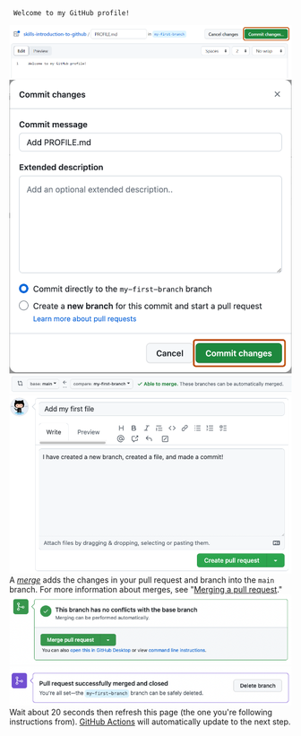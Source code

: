   ```
   Welcome to my GitHub profile!
   ```
   ![profile.md file screenshot](/images/my-profile-file.png)
    ![screenshot of adding a new file with a commit message](/images/commit-full-screen.png)
    ![screenshot showing both branch selections](/images/pull-request-branches.png)
    ![screenshot showing pull request](/images/Pull-request-description.png)
    A _[merge](https://docs.github.com/en/get-started/quickstart/github-glossary#merge)_ adds the changes in your pull request and branch into the `main` branch. For more information about merges, see "[Merging a pull request](https://docs.github.com/en/pull-requests/collaborating-with-pull-requests/incorporating-changes-from-a-pull-request/merging-a-pull-request)."
    ![screenshot of green merge pull request button](/images/Green-merge-pull-request.png)
    ![screenshot showing delete branch button](/images/delete-branch.png)
    Wait about 20 seconds then refresh this page (the one you're following instructions from). [GitHub Actions](https://docs.github.com/en/actions) will automatically update to the next step.
    

